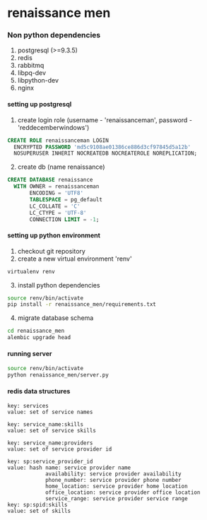 renaissance men
===============
### Non python dependencies
1. postgresql (>=9.3.5)
2. redis 
3. rabbitmq
4. libpq-dev
5. libpython-dev
6. nginx

#### setting up postgresql
1. create login role (username - 'renaissanceman', password - 'reddecemberwindows')
```sql
CREATE ROLE renaissanceman LOGIN
  ENCRYPTED PASSWORD 'md5c9108ae01386ce886d3cf97845d5a12b'
  NOSUPERUSER INHERIT NOCREATEDB NOCREATEROLE NOREPLICATION;
```
2. create db (name renaissance)
```sql
CREATE DATABASE renaissance
  WITH OWNER = renaissanceman
       ENCODING = 'UTF8'
       TABLESPACE = pg_default
       LC_COLLATE = 'C'
       LC_CTYPE = 'UTF-8'
       CONNECTION LIMIT = -1;
```

#### setting up python environment
1. checkout git repository
2. create a new virtual environment 'renv'
```bash
virtualenv renv
```
3. install python dependencies
```bash
source renv/bin/activate
pip install -r renaissance_men/requirements.txt
```
4. migrate database schema
```bash
cd renaissance_men
alembic upgrade head
```
#### running server

```bash
source renv/bin/activate
python renaissance_men/server.py
```

#### redis data structures
```
key: services
value: set of service names

key: service_name:skills
value: set of service skills

key: service_name:providers
value: set of service provider id

key: sp:service_provider_id
value: hash name: service provider name
			availability: service provider availability
			phone_number: service provider phone number
			home_location: service provider home location
			office_location: service provider office location
			service_range: service provider service range
key: sp:spid:skills
value: set of skills
```